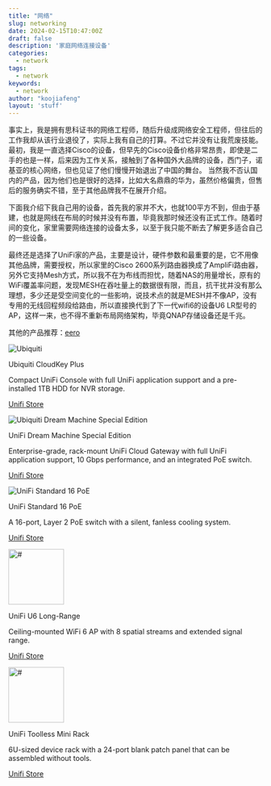 ```yaml
---
title: "网络"
slug: networking
date: 2024-02-15T10:47:00Z
draft: false
description: '家庭网络连接设备'
categories:
  - network
tags:
  - network
keywords:
  - network
author: "koojiafeng"
layout: 'stuff'
---
```

事实上，我是拥有思科证书的网络工程师，随后升级成网络安全工程师，但往后的工作我却从该行业退役了，实际上我有自己的打算。不过它并没有让我荒废技能。  
最初，我是一直选择Cisco的设备，但早先的Cisco设备价格非常昂贵，即使是二手的也是一样，后来因为工作关系，接触到了各种国外大品牌的设备，西门子，诺基亚的核心网络，但也见证了他们慢慢开始退出了中国的舞台。
当然我不否认国内的产品，因为他们也是很好的选择，比如大名鼎鼎的华为，虽然价格偏贵，但售后的服务确实不错，至于其他品牌我不在展开介绍。

下面我介绍下我自己用的设备，首先我的家并不大，也就100平方不到，但由于基建，也就是网线在布局的时候并没有布置，毕竟我那时候还没有正式工作。随着时间的变化，家里需要网络连接的设备太多，以至于我只能不断去了解更多适合自己的一些设备。

最终还是选择了UniFi家的产品，主要是设计，硬件参数和最重要的是，它不用像其他品牌，需要授权，所以家里的Cisco 2600系列路由器换成了AmpliFi路由器，另外它支持Mesh方式，所以我不在为布线而担忧，随着NAS的用量增长，原有的WiFi覆盖率问题，发现MESH在吞吐量上的数据很有限，而且，抗干扰并没有那么理想，多少还是受空间变化的一些影响，说技术点的就是MESH并不像AP，没有专用的无线回程频段给路由，所以直接换代到了下一代wifi6的设备U6 LR型号的AP，这样一来，也不得不重新布局网络架构，毕竟QNAP存储设备还是千兆。  

其他的产品推荐：[eero](https://eero.com/)

<div class="clearfix gear-float gear">
        <div class="gear-item clearfix">
        <div class="img-wrap"><img src="https://images.svc.ui.com/?u=https%3A%2F%2Fcdn.ecomm.ui.com%2Fproducts%2F9310ab00-4fe7-46cb-872a-5077ffdd3d0d%2Fabeee5d5-0627-49e4-bbaf-3522d6ae058c.png&q=75&w=256" alt="Ubiquiti"></div>
        <div class="desc">
            <p>Ubiquiti CloudKey Plus</p>
            <p class="specs">Compact UniFi Console with full UniFi application support and a pre-installed 1TB HDD for NVR storage.</p>
            <p class="links"><a title="AmpliFi Alien Router and MeshPoint" href="https://store.ui.com/us/en/pro/category/all-cloud-keys-gateways/products/unifi-cloudkey-plus">Unifi Store</a></p>
        </div>
        </div>
        <div class="gear-item clearfix">
        <div class="img-wrap"><img src="https://images.svc.ui.com/?u=https%3A%2F%2Fcdn.ecomm.ui.com%2Fproducts%2F1b6fcc08-a6b8-4496-a831-6125a47c412f%2F2794bdc2-2d4a-4996-9194-2e3436d38edd.png&q=75&w=728" alt="Ubiquiti Dream Machine Special Edition"></div>
        <div class="desc">
            <p>UniFi Dream Machine Special Edition</p>
            <p class="specs">Enterprise-grade, rack-mount UniFi Cloud Gateway with full UniFi application support, 10 Gbps performance, and an integrated PoE switch.</p>
            <p class="links"><a title="Ubiquiti USW-Flex-Mini UniFi Switch Compact Gigabit 5-Port 802.3af/at PoE" href="https://store.ui.com/us/en/pro/category/all-unifi-cloud-gateways/products/udm-se">Unifi Store</a></p>
        </div>
        </div>
        <div class="gear-item clearfix">
        <div class="img-wrap"><img src="https://images.svc.ui.com/?u=https%3A%2F%2Fcdn.ecomm.ui.com%2Fproducts%2Fab04370e-f45d-4651-828c-b290de8df45b%2F0a115833-79cf-45e6-8b9d-89ece81c355a.png&q=75&w=256" alt="UniFi Standard 16 PoE"></div>
        <div class="desc">
            <p>UniFi Standard 16 PoE</p>
            <p class="specs">A 16-port, Layer 2 PoE switch with a silent, fanless cooling system.</p>
            <p class="links"><a title="The USW-Lite-8-PoE is a fully managed Layer 2 switch with eight Gigabit Ethernet ports for your RJ45 Ethernet devices" href="https://store.ui.com/collections/unifi-network-routing-switching/products/unifi-switch-lite-8-poe">Unifi Store</a></p>
        </div>
        </div>
        <div class="gear-item clearfix">
        <div class="img-wrap"><img src="https://images.svc.ui.com/?u=https%3A%2F%2Fcdn.ecomm.ui.com%2Fproducts%2Fd8fee47d-b53e-4a86-a5cb-cf2f6ab1c5ef%2F4f1f5856-05c2-4989-970e-6751e6af7eb9.png&q=75&w=256" height="110" alt="#"></div>
        <div class="desc">
            <p>UniFi U6 Long-Range</p>
            <p class="specs">Ceiling-mounted WiFi 6 AP with 8 spatial streams and extended signal range.</p>
            <p class="links"><a href="https://store.ui.com/us/en/pro/category/all-wifi/products/u6-lr" title="#">Unifi Store</a></p>
        </div>
        </div>
        <div class="gear-item clearfix">
        <div class="img-wrap"><img src="https://images.svc.ui.com/?u=https%3A%2F%2Fcdn.ecomm.ui.com%2Fproducts%2F12f6ef8d-1787-4dd6-bd95-6f113965bda0%2F1c65f6ab-cb7f-4ed4-9678-3477c0f909ca.png&q=75&w=256" height="110" alt="#"></div>
        <div class="desc">
            <p>UniFi Toolless Mini Rack</p>
            <p class="specs">6U-sized device rack with a 24-port blank patch panel that can be assembled without tools.</p>
            <p class="links"><a href="https://store.ui.com/us/en/pro/category/accessories-rack-mount/products/toolless-mini-rack" title="#">Unifi Store</a></p>
        </div>
        </div>
    </div>